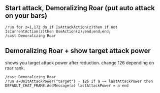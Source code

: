 ## Start attack, Demoralizing Roar (put auto attack on your bars)
```
/run for z=1,172 do if IsAttackAction(z)then if not IsCurrentAction(z)then UseAction(z);end;end;end;
/cast Demoralizing Roar
```


## Demoralizing Roar + show target attack power
shows you target attack power after reduction. change 126 depending on roar rank.
```
/cast Demoralizing Roar
/run a=UnitAttackPower("target") - 126 if a ~= lastAttackPower then DEFAULT_CHAT_FRAME:AddMessage(a) lastAttackPower = a end
```